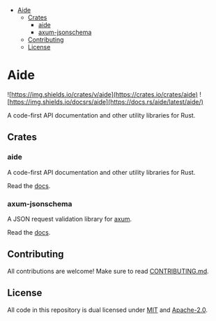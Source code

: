 - [Aide](#aide)
  - [Crates](#crates)
    - [aide](#aide-1)
    - [axum-jsonschema](#axum-jsonschema)
  - [Contributing](#contributing)
  - [License](#license)

# Aide

![https://img.shields.io/crates/v/aide](https://crates.io/crates/aide) ![https://img.shields.io/docsrs/aide](https://docs.rs/aide/latest/aide/)

A code-first API documentation and other utility libraries for Rust.

## Crates

### aide

A code-first API documentation and other utility libraries for Rust.

Read the [docs](https://docs.rs/aide/latest/aide/).

### axum-jsonschema

A JSON request validation library for [axum](https://github.com/tokio-rs/axum).

Read the [docs](https://docs.rs/axum-jsonschema/latest/axum-jsonschema/).

## Contributing

All contributions are welcome! Make sure to read [CONTRIBUTING.md](./CONTRIBUTING.md).

## License

All code in this repository is dual licensed under [MIT](./LICENSE-MIT) and [Apache-2.0](./LICENSE-Apache).
